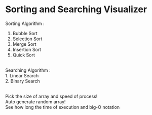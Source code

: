 # Sorting and Searching Visualizer

Sorting Algorithm :<br>
1. Bubble Sort<br>
2. Selection Sort<br>
3. Merge Sort<br>
4. Insertion Sort<br>
5. Quick Sort<br>
<br>
Searching Algorithm :<br>
1. Linear Search<br>
2. Binary Search<br>
<br>

Pick the size of array and speed of process!<br>
Auto generate random array!<br>
See how long the time of execution and big-O notation<br>
